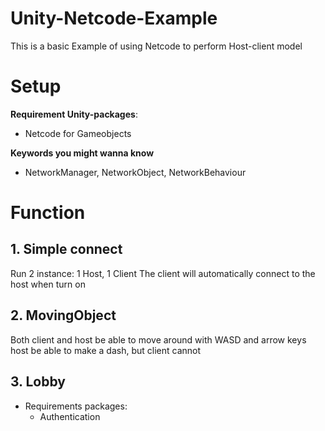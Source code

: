 # Unity-Netcode-Example
This is a basic Example of using Netcode to perform Host-client model

# Setup
**Requirement Unity-packages**:
- Netcode for Gameobjects

**Keywords you might wanna know**
- NetworkManager, NetworkObject, NetworkBehaviour

# Function 
## 1. Simple connect 
Run 2 instance: 1 Host, 1 Client
The client will automatically connect to the host when turn on

## 2. MovingObject
Both client and host be able to move around with WASD and arrow keys
host be able to make a dash, but client cannot

## 3. Lobby
- Requirements packages: 
  - Authentication



